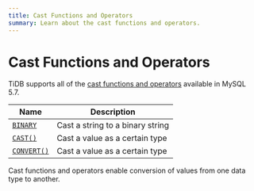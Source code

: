 ```yaml
---
title: Cast Functions and Operators
summary: Learn about the cast functions and operators.
---
```


# Cast Functions and Operators

TiDB supports all of the [cast functions and operators](https://dev.mysql.com/doc/refman/5.7/en/cast-functions.html) available in MySQL 5.7.

| Name                                     | Description                      |
| ---------------------------------------- | -------------------------------- |
| [`BINARY`](https://dev.mysql.com/doc/refman/5.7/en/cast-functions.html#operator_binary) | Cast a string to a binary string |
| [`CAST()`](https://dev.mysql.com/doc/refman/5.7/en/cast-functions.html#function_cast) | Cast a value as a certain type   |
| [`CONVERT()`](https://dev.mysql.com/doc/refman/5.7/en/cast-functions.html#function_convert) | Cast a value as a certain type   |

Cast functions and operators enable conversion of values from one data type to another.
